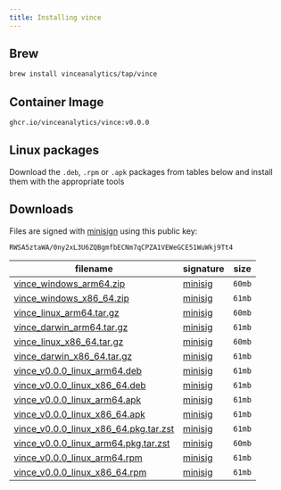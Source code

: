 ```yaml
---
title: Installing vince
---
```


## Brew



```bash
brew install vinceanalytics/tap/vince
```






## Container Image


```bash
ghcr.io/vinceanalytics/vince:v0.0.0
```





## Linux packages

Download the `.deb`, `.rpm` or `.apk` packages from tables below and install
them with the appropriate tools


## Downloads

Files are signed with [minisign](https://jedisct1.github.io/minisign/) using this public key:
```
RWSA5ztaWA/0ny2xL3U6ZQBgmfbECNm7qCPZA1VEWeGCE51WuWkj9Tt4
```



|                                                                                                                                        filename|                                                                                                                 signature|size|
|                                                                                                                                            ----|                                                                                                                      ----|----|
|                             [vince_windows_arm64.zip](https://github.com/vinceanalytics/vince/releases/download/v0.0.0/vince_windows_arm64.zip)|               [minisig](https://github.com/vinceanalytics/vince/releases/download/v0.0.0/vince_windows_arm64.zip.minisig)|`60mb`|
|                           [vince_windows_x86_64.zip](https://github.com/vinceanalytics/vince/releases/download/v0.0.0/vince_windows_x86_64.zip)|              [minisig](https://github.com/vinceanalytics/vince/releases/download/v0.0.0/vince_windows_x86_64.zip.minisig)|`61mb`|
|                           [vince_linux_arm64.tar.gz](https://github.com/vinceanalytics/vince/releases/download/v0.0.0/vince_linux_arm64.tar.gz)|              [minisig](https://github.com/vinceanalytics/vince/releases/download/v0.0.0/vince_linux_arm64.tar.gz.minisig)|`60mb`|
|                         [vince_darwin_arm64.tar.gz](https://github.com/vinceanalytics/vince/releases/download/v0.0.0/vince_darwin_arm64.tar.gz)|             [minisig](https://github.com/vinceanalytics/vince/releases/download/v0.0.0/vince_darwin_arm64.tar.gz.minisig)|`61mb`|
|                         [vince_linux_x86_64.tar.gz](https://github.com/vinceanalytics/vince/releases/download/v0.0.0/vince_linux_x86_64.tar.gz)|             [minisig](https://github.com/vinceanalytics/vince/releases/download/v0.0.0/vince_linux_x86_64.tar.gz.minisig)|`60mb`|
|                       [vince_darwin_x86_64.tar.gz](https://github.com/vinceanalytics/vince/releases/download/v0.0.0/vince_darwin_x86_64.tar.gz)|            [minisig](https://github.com/vinceanalytics/vince/releases/download/v0.0.0/vince_darwin_x86_64.tar.gz.minisig)|`61mb`|
|                   [vince_v0.0.0_linux_arm64.deb](https://github.com/vinceanalytics/vince/releases/download/v0.0.0/vince_v0.0.0_linux_arm64.deb)|          [minisig](https://github.com/vinceanalytics/vince/releases/download/v0.0.0/vince_v0.0.0_linux_arm64.deb.minisig)|`61mb`|
|                 [vince_v0.0.0_linux_x86_64.deb](https://github.com/vinceanalytics/vince/releases/download/v0.0.0/vince_v0.0.0_linux_x86_64.deb)|         [minisig](https://github.com/vinceanalytics/vince/releases/download/v0.0.0/vince_v0.0.0_linux_x86_64.deb.minisig)|`61mb`|
|                   [vince_v0.0.0_linux_arm64.apk](https://github.com/vinceanalytics/vince/releases/download/v0.0.0/vince_v0.0.0_linux_arm64.apk)|          [minisig](https://github.com/vinceanalytics/vince/releases/download/v0.0.0/vince_v0.0.0_linux_arm64.apk.minisig)|`61mb`|
|                 [vince_v0.0.0_linux_x86_64.apk](https://github.com/vinceanalytics/vince/releases/download/v0.0.0/vince_v0.0.0_linux_x86_64.apk)|         [minisig](https://github.com/vinceanalytics/vince/releases/download/v0.0.0/vince_v0.0.0_linux_x86_64.apk.minisig)|`61mb`|
| [vince_v0.0.0_linux_x86_64.pkg.tar.zst](https://github.com/vinceanalytics/vince/releases/download/v0.0.0/vince_v0.0.0_linux_x86_64.pkg.tar.zst)| [minisig](https://github.com/vinceanalytics/vince/releases/download/v0.0.0/vince_v0.0.0_linux_x86_64.pkg.tar.zst.minisig)|`61mb`|
|   [vince_v0.0.0_linux_arm64.pkg.tar.zst](https://github.com/vinceanalytics/vince/releases/download/v0.0.0/vince_v0.0.0_linux_arm64.pkg.tar.zst)|  [minisig](https://github.com/vinceanalytics/vince/releases/download/v0.0.0/vince_v0.0.0_linux_arm64.pkg.tar.zst.minisig)|`60mb`|
|                   [vince_v0.0.0_linux_arm64.rpm](https://github.com/vinceanalytics/vince/releases/download/v0.0.0/vince_v0.0.0_linux_arm64.rpm)|          [minisig](https://github.com/vinceanalytics/vince/releases/download/v0.0.0/vince_v0.0.0_linux_arm64.rpm.minisig)|`61mb`|
|                 [vince_v0.0.0_linux_x86_64.rpm](https://github.com/vinceanalytics/vince/releases/download/v0.0.0/vince_v0.0.0_linux_x86_64.rpm)|         [minisig](https://github.com/vinceanalytics/vince/releases/download/v0.0.0/vince_v0.0.0_linux_x86_64.rpm.minisig)|`61mb`|






